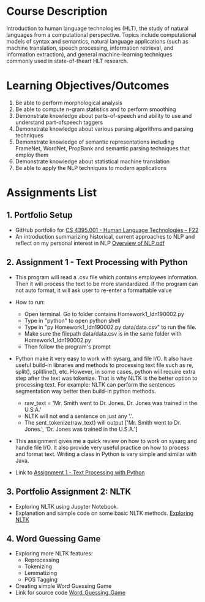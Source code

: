 # Course Description

Introduction to human language technologies (HLT), the study of natural languages from a computational perspective. Topics include computational models of syntax and semantics, natural language applications (such as machine translation, speech processing, information retrieval, and information extraction), and general machine-learning techniques commonly used in state-of-theart HLT research.

# Learning Objectives/Outcomes

1. Be able to perform morphological analysis
2. Be able to compute n-gram statistics and to perform smoothing
3. Demonstrate knowledge about parts-of-speech and ability to use and understand part-ofspeech
taggers
4. Demonstrate knowledge about various parsing algorithms and parsing techniques
5. Demonstrate knowledge of semantic representations including FrameNet, WordNet,
PropBank and semantic parsing techniques that employ them
6. Demonstrate knowledge about statistical machine translation
7. Be able to apply the NLP techniques to modern applications

# Assignments List

## 1. Portfolio Setup

-	GitHub portfolio for [CS 4395.001 - Human Language Technologies - F22](https://github.com/leonewtonz/CS-4395.001---Human-Language-Technologies---F22)
-	An introduction summarizing historical, current approaches to NLP and reflect on my personal interest in NLP [Overview of NLP.pdf](https://github.com/leonewtonz/CS-4395.001---Human-Language-Technologies---F22/blob/main/Assignments/Portfolio%20Setup/Overview%20of%20NLP_ldn190002.pdf)

## 2. Assignment 1 - Text Processing with Python
-	This program will read a .csv file which contains employees information. Then it will process the text to be more standardized. If the program can not auto format, it will ask user to re-enter a formattable value
-	How to run:
	- Open terminal. Go to folder contains Homework1_ldn190002.py
	- Type in "python" to open python shell
	- Type in "py Homework1_ldn190002.py data/data.csv" to run the file.
	- Make sure the filepath data/data.csv is in the same folder with Homework1_ldn190002.py
	- Then follow the program's prompt
-	Python make it very easy to work with sysarg, and file I/O. It also have useful build-in libraries and methods to processing text file such as re, split(), splitline(), etc. However, in some cases, python will require extra step after the text was tokenize. That is why NLTK is the better option to processing text. For example: NLTK can perform the sentences segmentation way better then build-in python methods.
	- raw_text = 'Mr. Smith went to Dr. Jones. Dr. Jones was trained in the U.S.A.'
	- NLTK will not end a sentence on just any '.'.
	- The sent_tokenize(raw_text) will output ['Mr. Smith went to Dr. Jones.', 'Dr. Jones was trained in the U.S.A.']
	
-	This assignment gives me a quick review on how to work on sysarg and handle file I/O. It also provide very useful practice on how to process and format text. Writing a class in Python is very simple and similar with Java.

-	Link to [Assignment 1 - Text Processing with Python](https://github.com/leonewtonz/CS-4395.001---Human-Language-Technologies---F22/tree/main/Assignments/Homework1)

## 3. Portfolio Assignment 2: NLTK
-	Exploring NLTK using Jupyter Notebook.
-	Explanation and sample code on some basic NLTK methods. [Exploring NLTK](https://github.com/leonewtonz/CS-4395.001---Human-Language-Technologies---F22/blob/main/Assignments/Portfolio%20Assignment%202%20NLTK/Homework2_ldn190002.pdf)


## 4. Word Guessing Game
-	Exploring more NLTK features:
	+	Reprocessing
	+	Tokenizing
	+	Lemmatizing
	+	POS Tagging
-	Creating simple Word Guessing Game
-	Link for source code [Word_Guessing_Game](https://github.com/leonewtonz/CS-4395.001---Human-Language-Technologies---F22/blob/main/Assignments/Word%20Guessing%20Game/Word_Guessing_Game.py)